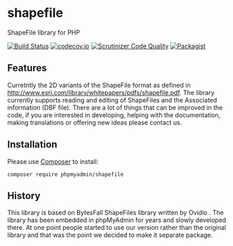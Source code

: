# shapefile
ShapeFile library for PHP

[![Build Status](https://travis-ci.org/phpmyadmin/shapefile.svg?branch=master)](https://travis-ci.org/phpmyadmin/shapefile)
[![codecov.io](https://codecov.io/github/phpmyadmin/shapefile/coverage.svg?branch=master)](https://codecov.io/github/phpmyadmin/shapefile?branch=master)
[![Scrutinizer Code Quality](https://scrutinizer-ci.com/g/phpmyadmin/shapefile/badges/quality-score.png?b=master)](https://scrutinizer-ci.com/g/phpmyadmin/shapefile/?branch=master)
[![Packagist](https://img.shields.io/packagist/dt/phpmyadmin/shapefile.svg)](https://packagist.org/packages/phpmyadmin/shapefile)

## Features

Curretntly the 2D variants of the ShapeFile format as defined in
http://www.esri.com/library/whitepapers/pdfs/shapefile.pdf. The library
currently supports reading and editing of ShapeFiles and the Associated
information (DBF file). There are a lot of things that can be improved in the
code, if you are interested in developing, helping with the documentation,
making translations or offering new ideas please contact us.

## Installation

Please use [Composer][1] to install:
    
``` 
composer require phpmyadmin/shapefile
``` 

## History

This library is based on BytesFall ShapeFiles library written by Ovidio <ovidio
AT users.sourceforge.net>. The library has been embedded in phpMyAdmin for
years and slowly developed there. At one point people started to use our
version rather than the original library and that was the point we decided to
make it separate package.

[1]:https://getcomposer.org/

